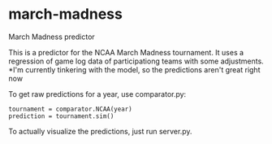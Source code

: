 # march-madness
March Madness predictor

This is a predictor for the NCAA March Madness tournament.
It uses a regression of game log data of participationg teams with some adjustments.
*I'm currently tinkering with the model, so the predictions aren't great right now

To get raw predictions for a year, use comparator.py:
```
tournament = comparator.NCAA(year)
prediction = tournament.sim()
```

To actually visualize the predictions, just run server.py.
